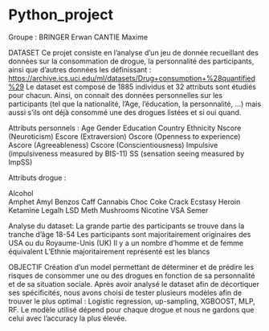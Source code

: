 # Python_project

Groupe :
BRINGER Erwan
CANTIE Maxime

DATASET
Ce projet consiste en l’analyse d’un jeu de donnée recueillant des données sur la consommation de drogue, la personnalité des participants, ainsi que d’autres données les définissant :
https://archive.ics.uci.edu/ml/datasets/Drug+consumption+%28quantified%29
Le dataset est composé de 1885 individus et 32 attributs sont étudiés pour chacun. Ainsi, on connait des données personnelles sur les participants (tel que la nationalité, l’Age, l’éducation, la personnalité, …) mais aussi s’ils ont déjà consommé une des drogues listées et si oui quand.

Attributs personnels :
Age
Gender
Education
Country
Ethnicity
Nscore (Neuroticism)
Escore (Extraversion)
Oscore (Openness to experience)
Ascore (Agreeableness)
Cscore (Conscientiousness) 
Impulsive (impulsiveness measured by BIS-11)
SS (sensation seeing measured by ImpSS)

Attributs drogue :
 
Alcohol     
Amphet 
Amyl
Benzos 
Caff
Cannabis
Choc
Coke 
Crack
Ecstasy
Heroin
Ketamine
Legalh
LSD
Meth 
Mushrooms
Nicotine 
VSA
Semer 


Analyse du dataset:
La grande partie des participants se trouve dans la tranche d’âge 18-54
Les participants sont majoritairement originaires des USA ou du Royaume-Unis (UK)
Il y a un nombre d’homme et de femme équivalent
L’Ethnie majoritairement représenté est les blancs

OBJECTIF 
Création d’un model permettant de déterminer et de prédire les risques de consommer une ou des drogues en fonction de sa personnalité et de sa situation sociale.
Après avoir analysé le dataset afin de décortiquer ses spécificités, nous avons choisi de tester plusieurs modèles afin de trouver le plus optimal : Logistic regression, up-sampling, XGBOOST, MLP, RF. Le modèle utilisé dépend pour chaque drogue et nous ne gardons que celui avec l’accuracy la plus élevée.
